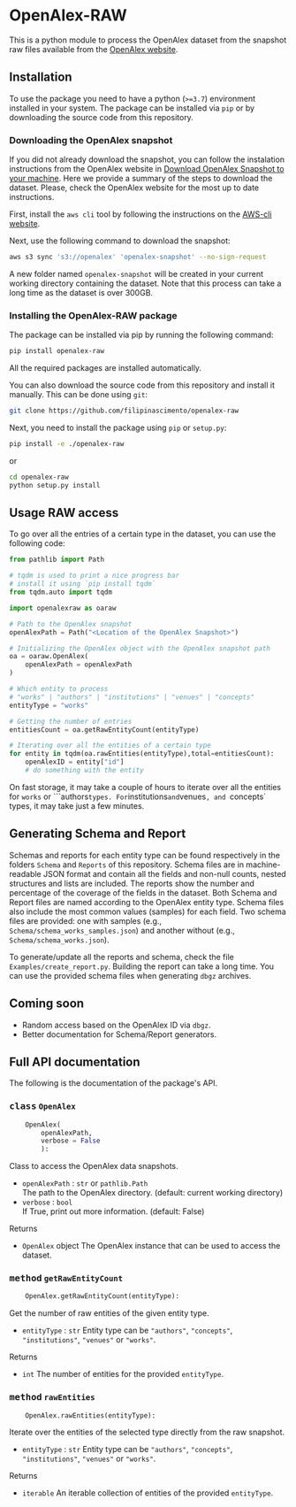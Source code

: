 # OpenAlex-RAW
This is a python module to process the OpenAlex dataset from the snapshot raw files available from the [OpenAlex website](https://www.openalex.org).

## Installation
To use the package you need to have a python (`>=3.7`) environment installed in your system. The package can be installed via `pip` or by downloading the source code from this repository.

### Downloading the OpenAlex snapshot
If you did not already download the snapshot, you can follow the instalation instructions from the OpenAlex website in [Download OpenAlex Snapshot to your machine](https://docs.openalex.org/download-snapshot/download-to-your-machine). Here we provide a summary of the steps to download the dataset. Please, check the OpenAlex website for the most up to date instructions.

First, install the `aws cli` tool by following the instructions on the [AWS-cli website](https://docs.aws.amazon.com/cli/latest/userguide/getting-started-install.html).

Next, use the following command to download the snapshot:
```bash
aws s3 sync 's3://openalex' 'openalex-snapshot' --no-sign-request 
```

A new folder named `openalex-snapshot` will be created in your current working directory containing the dataset. Note that this process can take a long time as the dataset is over 300GB.

### Installing the OpenAlex-RAW package
The package can be installed via pip by running the following command:

```bash
pip install openalex-raw
```

All the required packages are installed automatically.

You can also download the source code from this repository and install it manually. This can be done using `git`:

```bash
git clone https://github.com/filipinascimento/openalex-raw
```

Next, you need to install the package using `pip` or `setup.py`:

```bash
pip install -e ./openalex-raw
```
or

```bash
cd openalex-raw
python setup.py install
```

## Usage RAW access
To go over all the entries of a certain type in the dataset, you can use the following code:

```python
from pathlib import Path

# tqdm is used to print a nice progress bar
# install it using `pip install tqdm`
from tqdm.auto import tqdm

import openalexraw as oaraw

# Path to the OpenAlex snapshot
openAlexPath = Path("<Location of the OpenAlex Snapshot>")

# Initializing the OpenAlex object with the OpenAlex snapshot path
oa = oaraw.OpenAlex(
    openAlexPath = openAlexPath
)

# Which entity to process
# "works" | "authors" | "institutions" | "venues" | "concepts"
entityType = "works"

# Getting the number of entries
entitiesCount = oa.getRawEntityCount(entityType)

# Iterating over all the entities of a certain type
for entity in tqdm(oa.rawEntities(entityType),total=entitiesCount):
    openAlexID = entity["id"]
    # do something with the entity
```

On fast storage, it may take a couple of hours to iterate over all the entities for `works` or ```authors` types. For `institutions` and `venues`, and `concepts` types, it may take just a few minutes.


## Generating Schema and Report
Schemas and reports for each entity type can be found respectively in the folders `Schema` and `Reports` of this repository. Schema files are in machine-readable JSON format and contain all the fields and non-null counts, nested structures and lists are included. The reports show the number and percentage of the coverage of the fields in the dataset. Both Schema and Report files are named according to the OpenAlex entity type. Schema files also include the most common values (samples) for each field. Two schema files are provided: one with samples (e.g., `Schema/schema_works_samples.json`) and another without (e.g., `Schema/schema_works.json`).

To generate/update all the reports and schema, check the file `Examples/create_report.py`. Building the report can take a long time. You can use the provided schema files when generating `dbgz` archives.

## Coming soon
 - Random access based on the OpenAlex ID via `dbgz`.
 - Better documentation for Schema/Report generators.


## Full API documentation
The following is the documentation of the package's API.

### <kbd>class</kbd> `OpenAlex`
```python
    OpenAlex(
        openAlexPath,
        verbose = False
        ):
```
Class to access the OpenAlex data snapshots.
  * `openAlexPath` : `str` or `pathlib.Path`  
    The path to the OpenAlex directory. (default: current working directory)
  * `verbose` : `bool`  
    If True, print out more information. (default: False)

Returns 
  * `OpenAlex` object 
    The OpenAlex instance that can be used to access the dataset.


### <kbd>method</kbd> `getRawEntityCount`
```python
    OpenAlex.getRawEntityCount(entityType):
```
Get the number of raw entities of the given entity type.
  * `entityType` : `str` 
    Entity type can be `"authors"`, `"concepts"`, `"institutions"`, `"venues"` or `"works"`.

Returns 
  * `int` 
    The number of entities for the provided `entityType`.


### <kbd>method</kbd> `rawEntities`
```python
    OpenAlex.rawEntities(entityType):
```
Iterate over the entities of the selected type directly from the raw snapshot.
  * `entityType` : `str` 
    Entity type can be `"authors"`, `"concepts"`, `"institutions"`, `"venues"` or `"works"`.

Returns 
  * `iterable` 
    An iterable collection of entities of the provided `entityType`.

